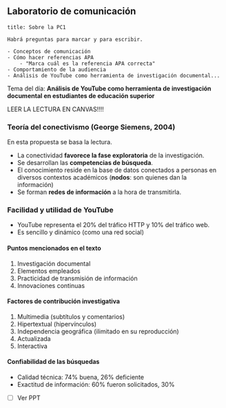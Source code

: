 ## Laboratorio de comunicación

```ad-important
title: Sobre la PC1

Habrá preguntas para marcar y para escribir.

- Conceptos de comunicación
- Cómo hacer referencias APA
	- "Marca cuál es la referencia APA correcta"
- Comportamiento de la audiencia
- Análisis de YouTube como herramienta de investigación documental...

```

Tema del día: **Análisis de YouTube como herramienta de investigación documental en estudiantes de educación superior**

LEER LA LECTURA EN CANVAS!!!!

### Teoría del conectivismo (George Siemens, 2004)

En esta propuesta se basa la lectura.

- La conectividad **favorece la fase exploratoria** de la investigación.
- Se desarrollan las **competencias de búsqueda**.
- El conocimiento  reside en la base de datos conectados a personas en diversos contextos académicos (**nodos**: son quienes dan la información)
- Se forman **redes de información** a la hora de transmitirla.

### Facilidad y utilidad de YouTube

- YouTube representa el 20% del tráfico HTTP y 10% del tráfico web.
- Es sencillo y dinámico (como una red social)


#### Puntos mencionados en el texto

1. Investigación documental
2. Elementos empleados
3. Practicidad de transmisión de información
4. Innovaciones continuas

#### Factores de contribución investigativa

1. Multimedia (subtítulos y comentarios)
2. Hipertextual (hipervínculos)
3. Independencia geográfica (ilimitado en su reproducción)
4. Actualizada
5. Interactiva

#### Confiabilidad de las búsquedas

- Calidad técnica: 74% buena, 26% deficiente
- Exactitud de información: 60% fueron solicitados, 30% 

- [ ] Ver PPT
